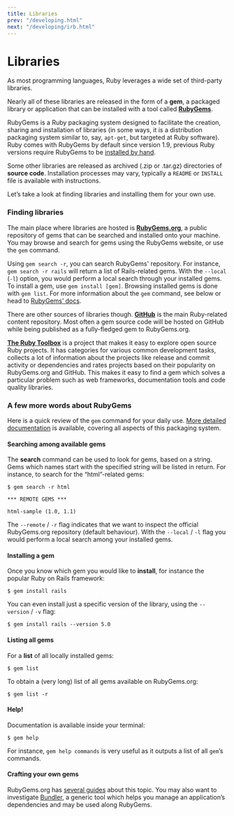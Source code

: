 ```yaml
---
title: Libraries
prev: "/developing.html"
next: "/developing/irb.html"
---
```


# Libraries



As most programming languages, Ruby leverages a wide set of third-party
libraries.

Nearly all of these libraries are released in the form of a **gem**, a
packaged library or application that can be installed with a tool called
[**RubyGems**](https://rubygems.org/).

RubyGems is a Ruby packaging system designed to facilitate the creation,
sharing and installation of libraries (in some ways, it is a
distribution packaging system similar to, say, `apt-get`, but targeted
at Ruby software). Ruby comes with RubyGems by default since version
1.9, previous Ruby versions require RubyGems to be [installed by
hand](https://rubygems.org/pages/download/).

Some other libraries are released as archived (.zip or .tar.gz)
directories of **source code**. Installation processes may vary,
typically a `README` or `INSTALL` file is available with instructions.

Let’s take a look at finding libraries and installing them for your own
use.

### Finding libraries

The main place where libraries are hosted is
[**RubyGems.org**](https://rubygems.org/), a public repository of gems
that can be searched and installed onto your machine. You may browse and
search for gems using the RubyGems website, or use the `gem` command.

Using `gem search -r`, you can search RubyGems' repository. For
instance, `gem search -r rails` will return a list of Rails-related
gems. With the `--local` (`-l`) option, you would perform a local search
through your installed gems. To install a gem, use `gem install [gem]`.
Browsing installed gems is done with `gem list`. For more information
about the `gem` command, see below or head to [RubyGems’
docs](http://guides.rubygems.org/).

There are other sources of libraries though.
[**GitHub**](https://github.com/) is the main Ruby-related content
repository. Most often a gem source code will be hosted on GitHub while
being published as a fully-fledged gem to RubyGems.org.

[**The Ruby Toolbox**](https://www.ruby-toolbox.com/) is a project that
makes it easy to explore open source Ruby projects. It has categories
for various common development tasks, collects a lot of information
about the projects like release and commit activity or dependencies and
rates projects based on their popularity on RubyGems.org and GitHub.
This makes it easy to find a gem which solves a particular problem such
as web frameworks, documentation tools and code quality libraries.

### A few more words about RubyGems

Here is a quick review of the `gem` command for your daily use. [More
detailed documentation](http://guides.rubygems.org/command-reference/)
is available, covering all aspects of this packaging system.

#### Searching among available gems

The **search** command can be used to look for gems, based on a string.
Gems which names start with the specified string will be listed in
return. For instance, to search for the “html”-related gems:


```
$ gem search -r html

*** REMOTE GEMS ***

html-sample (1.0, 1.1)
```

The `--remote` / `-r` flag indicates that we want to inspect the
official RubyGems.org repository (default behaviour). With the `--local`
/ `-l` flag you would perform a local search among your installed gems.

#### Installing a gem

Once you know which gem you would like to **install**, for instance the
popular Ruby on Rails framework:


```
$ gem install rails
```

You can even install just a specific version of the library, using the
`--version` / `-v` flag:


```
$ gem install rails --version 5.0
```

#### Listing all gems

For a **list** of all locally installed gems:


```
$ gem list
```

To obtain a (very long) list of all gems available on RubyGems.org:


```
$ gem list -r
```

#### Help!

Documentation is available inside your terminal:


```
$ gem help
```

For instance, `gem help commands` is very useful as it outputs a list of
all `gem`’s commands.

#### Crafting your own gems

RubyGems.org has [several guides](http://guides.rubygems.org/) about
this topic. You may also want to investigate
[Bundler](http://bundler.io/), a generic tool which helps you manage an
application’s dependencies and may be used along RubyGems.

